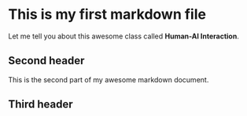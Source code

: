 # This is my first markdown file

Let me tell you about this awesome class called **Human-AI Interaction**.

## Second header

This is the second part of my awesome markdown document.

## Third header
